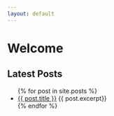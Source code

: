 ```yaml
---
layout: default
---
```


# Welcome

## Latest Posts

<ul>
  {% for post in site.posts %}
    <li>
      <a href="{{ post.url | relative_url}}">{{ post.title }}</a>
      {{ post.excerpt}}
    </li>
  {% endfor %}
</ul>
